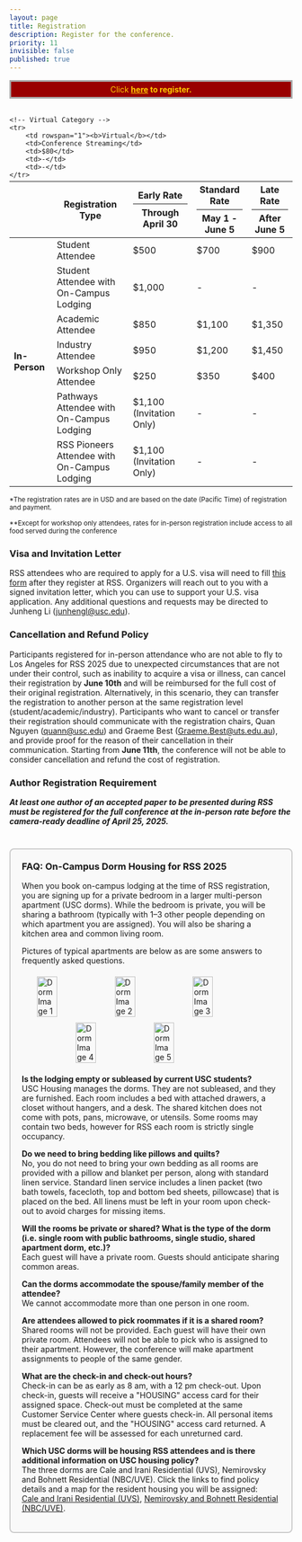 ```yaml
---
layout: page
title: Registration
description: Register for the conference.
priority: 11
invisible: false
published: true
---
```



<div width="100%" style="border: solid #aaa 3px; background:#990000; padding: 5px; color: #FFCC00; text-align: center;">
 Click <b><a href="https://site.pheedloop.com/event/RSS2025/home" target="_blank" style="color: #FFCC00; text-decoration: underline;">here</a> to register.</b>
</div>  



<div>&nbsp;</div>
<!--
The registration portal is hosted on PheedLoop at this link: **[site.pheedloop.com/event/RSS2023](https://site.pheedloop.com/event/RSS2023/home/)**-->
<table class="table" style="margin-top: -10px;">
<thead>
  <tr>
    <th></th>
    <th>Registration Type</th>
    <th>Early Rate<hr style="margin-top: 5px; margin-bottom: 5px;"/>Through April 30</th>
    <th>Standard Rate<hr style="margin-top: 5px; margin-bottom: 5px;"/>May 1 - June 5</th>
    <th>Late Rate<hr style="margin-top: 5px; margin-bottom: 5px;"/>After June 5</th>
  </tr>
</thead>

<tbody>
    <!-- In-Person Category -->
    <tr>
        <td rowspan="7"><b>In-Person</b></td>
        <td>Student Attendee</td>
        <td>$500</td>
        <td>$700</td>
        <td>$900</td>
    </tr>
    <tr>
        <td>Student Attendee with<br/>On-Campus Lodging</td>
        <td>$1,000</td>
        <td>-</td>
        <td>-</td>
    </tr>
    <tr>
        <td>Academic Attendee</td>
        <td>$850</td>
        <td>$1,100</td>
        <td>$1,350</td>
    </tr>
    <tr>
        <td>Industry Attendee</td>
        <td>$950</td>
        <td>$1,200</td>
        <td>$1,450</td>
    </tr>
    <tr>
        <td>Workshop Only Attendee</td>
        <td>$250</td>
        <td>$350</td>
        <td>$400</td>
    </tr>
    <tr>
        <td>Pathways Attendee with<br/>On-Campus Lodging</td>
        <td>$1,100 (Invitation Only)</td>
        <td>-</td>
        <td>-</td>
    </tr>
    <tr>
        <td>RSS Pioneers Attendee with<br/>On-Campus Lodging</td>
        <td>$1,100 (Invitation Only)</td>
        <td>-</td>
        <td>-</td>
    </tr>

    <!-- Virtual Category -->
    <tr>
        <td rowspan="1"><b>Virtual</b></td>
        <td>Conference Streaming</td>
        <td>$80</td>
        <td>-</td>
        <td>-</td>
    </tr>
</tbody>
</table>

<small>*The registration rates are in USD and are based on the date (Pacific Time) of registration and payment.</small>

<small>**Except for workshop only attendees, rates for in-person registration include access to all food served during the conference</small>

### Visa and Invitation Letter
<!-- 
Check [here](https://travel.state.gov/content/travel/en/us-visas.html) to see if you require a visa to enter the United States. If you need a visa, follow the instructions [here (link for this?)]().

RSS attendees who are required to apply for a visa will need to fill this [form (link for this?)]() after they register at RSS and have received an RSS registration number. Organizers will reach out to you with a signed invitation letter, which you can use to support your United States visa application. -->

<!-- RSS attendees who require a visa and have any questions should contact Junheng Li (<a href='mailto:junhengl@usc.edu'>junhengl@usc.edu</a>). More details will be available soon. -->

RSS attendees who are required to apply for a U.S. visa will need to fill [this form](https://docs.google.com/forms/d/1zjslWcSar9Z0ucuQir5jl9OdOQmA-G08GhWAXVC2RnQ/viewform) after they register at RSS. 
Organizers will reach out to you with a signed invitation letter, which you can use to support your U.S. visa application. Any additional questions and requests may be directed to Junheng Li (<a href='mailto:junhengl@usc.edu'>junhengl@usc.edu</a>).

### Cancellation and Refund Policy

Participants registered for in-person attendance who are not able to fly to Los Angeles for RSS 2025 due to unexpected circumstances that are not under their control, such as inability to acquire a visa or illness, can cancel their registration by **June 10th** and will be reimbursed for the full cost of their original registration. Alternatively, in this scenario, they can transfer the registration to another person at the same registration level (student/academic/industry). Participants who want to cancel or transfer their registration should communicate with the registration chairs, Quan Nguyen (<a href="mailto:quann@usc.edu">quann@usc.edu</a>) and Graeme Best (<a href="mailto:Graeme.Best@uts.edu.au">Graeme.Best@uts.edu.au</a>), and provide proof for the reason of their cancellation in their communication. Starting from **June 11th**, the conference will not be able to consider cancellation and refund the cost of registration.

<!-- ### Campus Access for RSS Attendees

All RSS 2025 attendees must present a multi-day pass to enter USC. If you plan to walk in and register onsite, download the pass [here]({{ site.baseurl }}/images/usc_pass/062025_Viterbi_SAC_RSS_Conference.pdf) and bring a printed copy with you. -->

### Author Registration Requirement

***At least one author of an accepted paper to be presented during RSS must be registered for the full conference at the in-person rate before the camera-ready deadline of April 25, 2025.***

<div style="background: #f9f9f9; border: 2px solid #ccc; padding: 20px; border-radius: 8px; margin-top: 40px;">

<h3 style="margin-top: 0;">FAQ: On-Campus Dorm Housing for RSS 2025</h3>

<p>When you book on-campus lodging at the time of RSS registration, you are signing up for a private bedroom in a larger multi-person apartment (USC dorms). While the bedroom is private, you will be sharing a bathroom (typically with 1–3 other people depending on which apartment you are assigned). You will also be sharing a kitchen area and common living room.</p>

<p>Pictures of typical apartments are below as are some answers to frequently asked questions.</p>

<div style="display: flex; flex-wrap: wrap; justify-content: center; gap: 10px; margin: 20px auto; max-width: 900px;">
  <img src="{{ site.baseurl }}/images/usc_dorms/img1.jpg" alt="Dorm Image 1" style="width: 28%; height: auto;" class="img-responsive img-same-height" />
  <img src="{{ site.baseurl }}/images/usc_dorms/img2.jpg" alt="Dorm Image 2" style="width: 28%; height: auto;" class="img-responsive img-same-height" />
  <img src="{{ site.baseurl }}/images/usc_dorms/img3.jpg" alt="Dorm Image 3" style="width: 28%; height: auto;" class="img-responsive img-same-height" />
  <img src="{{ site.baseurl }}/images/usc_dorms/img4.jpg" alt="Dorm Image 4" style="width: 28%; height: auto;" class="img-responsive img-same-height" />
  <img src="{{ site.baseurl }}/images/usc_dorms/img5.jpg" alt="Dorm Image 5" style="width: 28%; height: auto;" class="img-responsive img-same-height" />
</div>

<p><strong>Is the lodging empty or subleased by current USC students?</strong><br>
USC Housing manages the dorms. They are not subleased, and they are furnished. Each room includes a bed with attached drawers, a closet without hangers, and a desk. The shared kitchen does not come with pots, pans, microwave, or utensils.  Some rooms may contain two beds, however for RSS each room is strictly single occupancy.</p>

<p><strong>Do we need to bring bedding like pillows and quilts?</strong><br>
No, you do not need to bring your own bedding as all rooms are provided with a pillow and blanket per person, along with standard linen service. Standard linen service includes a linen packet (two bath towels, facecloth, top and bottom bed sheets, pillowcase) that is placed on the bed. All linens must be left in your room upon check-out to avoid charges for missing items.</p>

<p><strong>Will the rooms be private or shared? What is the type of the dorm (i.e. single room with public bathrooms, single studio, shared apartment dorm, etc.)?</strong><br>
Each guest will have a private room. Guests should anticipate sharing common areas. </p>

<p><strong>Can the dorms accommodate the spouse/family member of the attendee?</strong><br>
We cannot accommodate more than one person in one room.</p>

<p><strong>Are attendees allowed to pick roommates if it is a shared room?</strong><br>
Shared rooms will not be provided. Each guest will have their own private room. Attendees will not be able to pick who is assigned to their apartment. However, the conference will make apartment assignments to people of the same gender.</p>

<p><strong>What are the check-in and check-out hours?</strong><br>
Check-in can be as early as 8 am, with a 12 pm check-out. Upon check-in, guests will receive a "HOUSING" access card for their assigned space. Check-out must be completed at the same Customer Service Center where guests check-in. All personal items must be cleared out, and the "HOUSING" access card returned. A replacement fee will be assessed for each unreturned card.</p>

<p><strong>Which USC dorms will be housing RSS attendees and is there additional information on USC housing policy?</strong><br>
The three dorms are Cale and Irani Residential (UVS), Nemirovsky and Bohnett Residential (NBC/UVE). Click the links to find policy details and a map for the resident housing you will be assigned:<br>
<a href="https://drive.google.com/file/d/1tcF_yK1Cs-zRxq1QLkYdBWSzds197bPV/view?usp=drive_link" target="_blank">Cale and Irani Residential (UVS)</a>,
<a href="https://drive.google.com/file/d/1m0eBvLCJVYSL5qKYNRU7PEa3c5D6THuZ/view?usp=drive_link" target="_blank">Nemirovsky and Bohnett Residential (NBC/UVE)</a>.
</p>

</div>